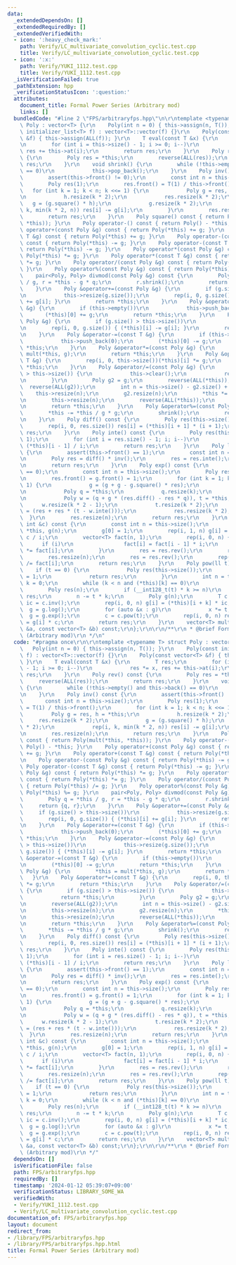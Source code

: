 ```yaml
---
data:
  _extendedDependsOn: []
  _extendedRequiredBy: []
  _extendedVerifiedWith:
  - icon: ':heavy_check_mark:'
    path: Verify/LC_multivariate_convolution_cyclic.test.cpp
    title: Verify/LC_multivariate_convolution_cyclic.test.cpp
  - icon: ':x:'
    path: Verify/YUKI_1112.test.cpp
    title: Verify/YUKI_1112.test.cpp
  _isVerificationFailed: true
  _pathExtension: hpp
  _verificationStatusIcon: ':question:'
  attributes:
    document_title: Formal Power Series (Arbitrary mod)
    links: []
  bundledCode: "#line 2 \"FPS/arbitraryfps.hpp\"\n\r\ntemplate <typename T> struct\
    \ Poly : vector<T> {\r\n    Poly(int n = 0) { this->assign(n, T()); }\r\n    Poly(const\
    \ initializer_list<T> f) : vector<T>::vector(f) {}\r\n    Poly(const vector<T>\
    \ &f) { this->assign(ALL(f)); }\r\n    T eval(const T &x) {\r\n        T res;\r\
    \n        for (int i = this->size() - 1; i >= 0; i--)\r\n            res *= x,\
    \ res += this->at(i);\r\n        return res;\r\n    }\r\n    Poly rev() const\
    \ {\r\n        Poly res = *this;\r\n        reverse(ALL(res));\r\n        return\
    \ res;\r\n    }\r\n    void shrink() {\r\n        while (!this->empty() and this->back()\
    \ == 0)\r\n            this->pop_back();\r\n    }\r\n    Poly inv() const {\r\n\
    \        assert(this->front() != 0);\r\n        const int n = this->size();\r\n\
    \        Poly res(1);\r\n        res.front() = T(1) / this->front();\r\n     \
    \   for (int k = 1; k < n; k <<= 1) {\r\n            Poly g = res, h = *this;\r\
    \n            h.resize(k * 2);\r\n            res.resize(k * 2);\r\n         \
    \   g = (g.square() * h);\r\n            g.resize(k * 2);\r\n            rep(i,\
    \ k, min(k * 2, n)) res[i] -= g[i];\r\n        }\r\n        res.resize(n);\r\n\
    \        return res;\r\n    }\r\n    Poly square() const { return Poly(mult(*this,\
    \ *this)); }\r\n    Poly operator-() const { return Poly() - *this; }\r\n    Poly\
    \ operator+(const Poly &g) const { return Poly(*this) += g; }\r\n    Poly operator+(const\
    \ T &g) const { return Poly(*this) += g; }\r\n    Poly operator-(const Poly &g)\
    \ const { return Poly(*this) -= g; }\r\n    Poly operator-(const T &g) const {\
    \ return Poly(*this) -= g; }\r\n    Poly operator*(const Poly &g) const { return\
    \ Poly(*this) *= g; }\r\n    Poly operator*(const T &g) const { return Poly(*this)\
    \ *= g; }\r\n    Poly operator/(const Poly &g) const { return Poly(*this) /= g;\
    \ }\r\n    Poly operator%(const Poly &g) const { return Poly(*this) %= g; }\r\n\
    \    pair<Poly, Poly> divmod(const Poly &g) const {\r\n        Poly q = *this\
    \ / g, r = *this - g * q;\r\n        r.shrink();\r\n        return {q, r};\r\n\
    \    }\r\n    Poly &operator+=(const Poly &g) {\r\n        if (g.size() > this->size())\r\
    \n            this->resize(g.size());\r\n        rep(i, 0, g.size()) { (*this)[i]\
    \ += g[i]; }\r\n        return *this;\r\n    }\r\n    Poly &operator+=(const T\
    \ &g) {\r\n        if (this->empty())\r\n            this->push_back(0);\r\n \
    \       (*this)[0] += g;\r\n        return *this;\r\n    }\r\n    Poly &operator-=(const\
    \ Poly &g) {\r\n        if (g.size() > this->size())\r\n            this->resize(g.size());\r\
    \n        rep(i, 0, g.size()) { (*this)[i] -= g[i]; }\r\n        return *this;\r\
    \n    }\r\n    Poly &operator-=(const T &g) {\r\n        if (this->empty())\r\n\
    \            this->push_back(0);\r\n        (*this)[0] -= g;\r\n        return\
    \ *this;\r\n    }\r\n    Poly &operator*=(const Poly &g) {\r\n        *this =\
    \ mult(*this, g);\r\n        return *this;\r\n    }\r\n    Poly &operator*=(const\
    \ T &g) {\r\n        rep(i, 0, this->size())(*this)[i] *= g;\r\n        return\
    \ *this;\r\n    }\r\n    Poly &operator/=(const Poly &g) {\r\n        if (g.size()\
    \ > this->size()) {\r\n            this->clear();\r\n            return *this;\r\
    \n        }\r\n        Poly g2 = g;\r\n        reverse(ALL(*this));\r\n      \
    \  reverse(ALL(g2));\r\n        int n = this->size() - g2.size() + 1;\r\n    \
    \    this->resize(n);\r\n        g2.resize(n);\r\n        *this *= g2.inv();\r\
    \n        this->resize(n);\r\n        reverse(ALL(*this));\r\n        shrink();\r\
    \n        return *this;\r\n    }\r\n    Poly &operator%=(const Poly &g) {\r\n\
    \        *this -= *this / g * g;\r\n        shrink();\r\n        return *this;\r\
    \n    }\r\n    Poly diff() const {\r\n        Poly res(this->size() - 1);\r\n\
    \        rep(i, 0, res.size()) res[i] = (*this)[i + 1] * (i + 1);\r\n        return\
    \ res;\r\n    }\r\n    Poly inte() const {\r\n        Poly res(this->size() +\
    \ 1);\r\n        for (int i = res.size() - 1; i; i--)\r\n            res[i] =\
    \ (*this)[i - 1] / i;\r\n        return res;\r\n    }\r\n    Poly log() const\
    \ {\r\n        assert(this->front() == 1);\r\n        const int n = this->size();\r\
    \n        Poly res = diff() * inv();\r\n        res = res.inte();\r\n        res.resize(n);\r\
    \n        return res;\r\n    }\r\n    Poly exp() const {\r\n        assert(this->front()\
    \ == 0);\r\n        const int n = this->size();\r\n        Poly res(1), g(1);\r\
    \n        res.front() = g.front() = 1;\r\n        for (int k = 1; k < n; k <<=\
    \ 1) {\r\n            g = (g + g - g.square() * res);\r\n            g.resize(k);\r\
    \n            Poly q = *this;\r\n            q.resize(k);\r\n            q = q.diff();\r\
    \n            Poly w = (q + g * (res.diff() - res * q)), t = *this;\r\n      \
    \      w.resize(k * 2 - 1);\r\n            t.resize(k * 2);\r\n            res\
    \ = (res + res * (t - w.inte()));\r\n            res.resize(k * 2);\r\n      \
    \  }\r\n        res.resize(n);\r\n        return res;\r\n    }\r\n    Poly shift(const\
    \ int &c) const {\r\n        const int n = this->size();\r\n        Poly res =\
    \ *this, g(n);\r\n        g[0] = 1;\r\n        rep(i, 1, n) g[i] = g[i - 1] *\
    \ c / i;\r\n        vector<T> fact(n, 1);\r\n        rep(i, 0, n) {\r\n      \
    \      if (i)\r\n                fact[i] = fact[i - 1] * i;\r\n            res[i]\
    \ *= fact[i];\r\n        }\r\n        res = res.rev();\r\n        res *= g;\r\n\
    \        res.resize(n);\r\n        res = res.rev();\r\n        rep(i, 0, n) res[i]\
    \ /= fact[i];\r\n        return res;\r\n    }\r\n    Poly pow(ll t) {\r\n    \
    \    if (t == 0) {\r\n            Poly res(this->size());\r\n            res[0]\
    \ = 1;\r\n            return res;\r\n        }\r\n        int n = this->size(),\
    \ k = 0;\r\n        while (k < n and (*this)[k] == 0)\r\n            k++;\r\n\
    \        Poly res(n);\r\n        if (__int128_t(t) * k >= n)\r\n            return\
    \ res;\r\n        n -= t * k;\r\n        Poly g(n);\r\n        T c = (*this)[k],\
    \ ic = c.inv();\r\n        rep(i, 0, n) g[i] = (*this)[i + k] * ic;\r\n      \
    \  g = g.log();\r\n        for (auto &x : g)\r\n            x *= t;\r\n      \
    \  g = g.exp();\r\n        c = c.pow(t);\r\n        rep(i, 0, n) res[i + t * k]\
    \ = g[i] * c;\r\n        return res;\r\n    }\r\n    vector<T> mult(const vector<T>\
    \ &a, const vector<T> &b) const;\r\n};\r\n\r\n/**\r\n * @brief Formal Power Series\
    \ (Arbitrary mod)\r\n */\n"
  code: "#pragma once\r\n\r\ntemplate <typename T> struct Poly : vector<T> {\r\n \
    \   Poly(int n = 0) { this->assign(n, T()); }\r\n    Poly(const initializer_list<T>\
    \ f) : vector<T>::vector(f) {}\r\n    Poly(const vector<T> &f) { this->assign(ALL(f));\
    \ }\r\n    T eval(const T &x) {\r\n        T res;\r\n        for (int i = this->size()\
    \ - 1; i >= 0; i--)\r\n            res *= x, res += this->at(i);\r\n        return\
    \ res;\r\n    }\r\n    Poly rev() const {\r\n        Poly res = *this;\r\n   \
    \     reverse(ALL(res));\r\n        return res;\r\n    }\r\n    void shrink()\
    \ {\r\n        while (!this->empty() and this->back() == 0)\r\n            this->pop_back();\r\
    \n    }\r\n    Poly inv() const {\r\n        assert(this->front() != 0);\r\n \
    \       const int n = this->size();\r\n        Poly res(1);\r\n        res.front()\
    \ = T(1) / this->front();\r\n        for (int k = 1; k < n; k <<= 1) {\r\n   \
    \         Poly g = res, h = *this;\r\n            h.resize(k * 2);\r\n       \
    \     res.resize(k * 2);\r\n            g = (g.square() * h);\r\n            g.resize(k\
    \ * 2);\r\n            rep(i, k, min(k * 2, n)) res[i] -= g[i];\r\n        }\r\
    \n        res.resize(n);\r\n        return res;\r\n    }\r\n    Poly square()\
    \ const { return Poly(mult(*this, *this)); }\r\n    Poly operator-() const { return\
    \ Poly() - *this; }\r\n    Poly operator+(const Poly &g) const { return Poly(*this)\
    \ += g; }\r\n    Poly operator+(const T &g) const { return Poly(*this) += g; }\r\
    \n    Poly operator-(const Poly &g) const { return Poly(*this) -= g; }\r\n   \
    \ Poly operator-(const T &g) const { return Poly(*this) -= g; }\r\n    Poly operator*(const\
    \ Poly &g) const { return Poly(*this) *= g; }\r\n    Poly operator*(const T &g)\
    \ const { return Poly(*this) *= g; }\r\n    Poly operator/(const Poly &g) const\
    \ { return Poly(*this) /= g; }\r\n    Poly operator%(const Poly &g) const { return\
    \ Poly(*this) %= g; }\r\n    pair<Poly, Poly> divmod(const Poly &g) const {\r\n\
    \        Poly q = *this / g, r = *this - g * q;\r\n        r.shrink();\r\n   \
    \     return {q, r};\r\n    }\r\n    Poly &operator+=(const Poly &g) {\r\n   \
    \     if (g.size() > this->size())\r\n            this->resize(g.size());\r\n\
    \        rep(i, 0, g.size()) { (*this)[i] += g[i]; }\r\n        return *this;\r\
    \n    }\r\n    Poly &operator+=(const T &g) {\r\n        if (this->empty())\r\n\
    \            this->push_back(0);\r\n        (*this)[0] += g;\r\n        return\
    \ *this;\r\n    }\r\n    Poly &operator-=(const Poly &g) {\r\n        if (g.size()\
    \ > this->size())\r\n            this->resize(g.size());\r\n        rep(i, 0,\
    \ g.size()) { (*this)[i] -= g[i]; }\r\n        return *this;\r\n    }\r\n    Poly\
    \ &operator-=(const T &g) {\r\n        if (this->empty())\r\n            this->push_back(0);\r\
    \n        (*this)[0] -= g;\r\n        return *this;\r\n    }\r\n    Poly &operator*=(const\
    \ Poly &g) {\r\n        *this = mult(*this, g);\r\n        return *this;\r\n \
    \   }\r\n    Poly &operator*=(const T &g) {\r\n        rep(i, 0, this->size())(*this)[i]\
    \ *= g;\r\n        return *this;\r\n    }\r\n    Poly &operator/=(const Poly &g)\
    \ {\r\n        if (g.size() > this->size()) {\r\n            this->clear();\r\n\
    \            return *this;\r\n        }\r\n        Poly g2 = g;\r\n        reverse(ALL(*this));\r\
    \n        reverse(ALL(g2));\r\n        int n = this->size() - g2.size() + 1;\r\
    \n        this->resize(n);\r\n        g2.resize(n);\r\n        *this *= g2.inv();\r\
    \n        this->resize(n);\r\n        reverse(ALL(*this));\r\n        shrink();\r\
    \n        return *this;\r\n    }\r\n    Poly &operator%=(const Poly &g) {\r\n\
    \        *this -= *this / g * g;\r\n        shrink();\r\n        return *this;\r\
    \n    }\r\n    Poly diff() const {\r\n        Poly res(this->size() - 1);\r\n\
    \        rep(i, 0, res.size()) res[i] = (*this)[i + 1] * (i + 1);\r\n        return\
    \ res;\r\n    }\r\n    Poly inte() const {\r\n        Poly res(this->size() +\
    \ 1);\r\n        for (int i = res.size() - 1; i; i--)\r\n            res[i] =\
    \ (*this)[i - 1] / i;\r\n        return res;\r\n    }\r\n    Poly log() const\
    \ {\r\n        assert(this->front() == 1);\r\n        const int n = this->size();\r\
    \n        Poly res = diff() * inv();\r\n        res = res.inte();\r\n        res.resize(n);\r\
    \n        return res;\r\n    }\r\n    Poly exp() const {\r\n        assert(this->front()\
    \ == 0);\r\n        const int n = this->size();\r\n        Poly res(1), g(1);\r\
    \n        res.front() = g.front() = 1;\r\n        for (int k = 1; k < n; k <<=\
    \ 1) {\r\n            g = (g + g - g.square() * res);\r\n            g.resize(k);\r\
    \n            Poly q = *this;\r\n            q.resize(k);\r\n            q = q.diff();\r\
    \n            Poly w = (q + g * (res.diff() - res * q)), t = *this;\r\n      \
    \      w.resize(k * 2 - 1);\r\n            t.resize(k * 2);\r\n            res\
    \ = (res + res * (t - w.inte()));\r\n            res.resize(k * 2);\r\n      \
    \  }\r\n        res.resize(n);\r\n        return res;\r\n    }\r\n    Poly shift(const\
    \ int &c) const {\r\n        const int n = this->size();\r\n        Poly res =\
    \ *this, g(n);\r\n        g[0] = 1;\r\n        rep(i, 1, n) g[i] = g[i - 1] *\
    \ c / i;\r\n        vector<T> fact(n, 1);\r\n        rep(i, 0, n) {\r\n      \
    \      if (i)\r\n                fact[i] = fact[i - 1] * i;\r\n            res[i]\
    \ *= fact[i];\r\n        }\r\n        res = res.rev();\r\n        res *= g;\r\n\
    \        res.resize(n);\r\n        res = res.rev();\r\n        rep(i, 0, n) res[i]\
    \ /= fact[i];\r\n        return res;\r\n    }\r\n    Poly pow(ll t) {\r\n    \
    \    if (t == 0) {\r\n            Poly res(this->size());\r\n            res[0]\
    \ = 1;\r\n            return res;\r\n        }\r\n        int n = this->size(),\
    \ k = 0;\r\n        while (k < n and (*this)[k] == 0)\r\n            k++;\r\n\
    \        Poly res(n);\r\n        if (__int128_t(t) * k >= n)\r\n            return\
    \ res;\r\n        n -= t * k;\r\n        Poly g(n);\r\n        T c = (*this)[k],\
    \ ic = c.inv();\r\n        rep(i, 0, n) g[i] = (*this)[i + k] * ic;\r\n      \
    \  g = g.log();\r\n        for (auto &x : g)\r\n            x *= t;\r\n      \
    \  g = g.exp();\r\n        c = c.pow(t);\r\n        rep(i, 0, n) res[i + t * k]\
    \ = g[i] * c;\r\n        return res;\r\n    }\r\n    vector<T> mult(const vector<T>\
    \ &a, const vector<T> &b) const;\r\n};\r\n\r\n/**\r\n * @brief Formal Power Series\
    \ (Arbitrary mod)\r\n */"
  dependsOn: []
  isVerificationFile: false
  path: FPS/arbitraryfps.hpp
  requiredBy: []
  timestamp: '2024-01-12 05:39:07+09:00'
  verificationStatus: LIBRARY_SOME_WA
  verifiedWith:
  - Verify/YUKI_1112.test.cpp
  - Verify/LC_multivariate_convolution_cyclic.test.cpp
documentation_of: FPS/arbitraryfps.hpp
layout: document
redirect_from:
- /library/FPS/arbitraryfps.hpp
- /library/FPS/arbitraryfps.hpp.html
title: Formal Power Series (Arbitrary mod)
---
```

